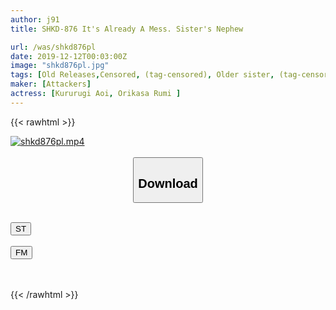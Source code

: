 ```yaml
---
author: j91
title: SHKD-876 It's Already A Mess. Sister's Nephew

url: /was/shkd876pl
date: 2019-12-12T00:03:00Z
image: "shkd876pl.jpg"
tags: [Old Releases,Censored, (tag-censored), Older sister, (tag-censored), Sister]
maker: [Attackers]
actress: [Kururugi Aoi, Orikasa Rumi ]
---
```



{{< rawhtml >}}

<div class="video" data-videoid="Wy4g7aAwXaib4AX">
    <a href="javascript:;">
        <img src="/was/shkd876pl/shkd876pl.jpg" width="WIDTH" height="HEIGHT" alt="shkd876pl.mp4" loading="lazy">
    </a>
</div>

<script type="text/javascript" src="https://j91.asia/asset/on-demand-st.js"></script>

<br>
  <link rel="stylesheet" href="https://j91.asia/asset/bs5.css">
  
  <center>
  <button class="btn btn-primary" type="button" data-bs-toggle="collapse" data-bs-target=".multi-collapse" aria-expanded="false" aria-controls="multiCollapseExample1 multiCollapseExample2"><h2>Download</h2></button></center>
</p>
<div class="row">
  <div class="col">
    <div class="collapse multi-collapse" id="multiCollapseExample1">
      <div class="card card-body">
	      	      <br>
<div class="buttons">  
<a href="https://streamtape.to/v/Wy4g7aAwXaib4AX" target="_blank"><button class="btn-hover color-3"><i class="fa fa-download"></i> ST</button></a></div>
    </div>
  </div>
</div>
  <div class="col">
    <div class="collapse multi-collapse" id="multiCollapseExample2">
      <div class="card card-body">
	      <br>
<div class="buttons">
    <a href="https://filemoon.sx/d/024nreustc2g" target="_blank"><button class="btn-hover color-8"><i class="fa fa-download"></i> FM</button></a></div>
<br><br>
      </div>
    </div>
  </div>
</div>

{{< /rawhtml >}}